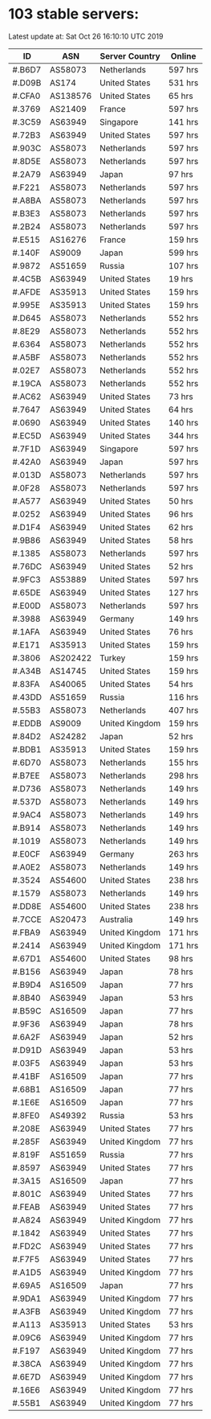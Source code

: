 # 103 stable servers:

Latest update at: Sat Oct 26 16:10:10 UTC 2019

| ID | ASN | Server Country | Online |
| -- | --- | -------------- | ------ |
| #.B6D7 | AS58073 | Netherlands | 597 hrs |
| #.D09B | AS174 | United States | 531 hrs |
| #.CFA0 | AS138576 | United States | 65 hrs |
| #.3769 | AS21409 | France | 597 hrs |
| #.3C59 | AS63949 | Singapore | 141 hrs |
| #.72B3 | AS63949 | United States | 597 hrs |
| #.903C | AS58073 | Netherlands | 597 hrs |
| #.8D5E | AS58073 | Netherlands | 597 hrs |
| #.2A79 | AS63949 | Japan | 97 hrs |
| #.F221 | AS58073 | Netherlands | 597 hrs |
| #.A8BA | AS58073 | Netherlands | 597 hrs |
| #.B3E3 | AS58073 | Netherlands | 597 hrs |
| #.2B24 | AS58073 | Netherlands | 597 hrs |
| #.E515 | AS16276 | France | 159 hrs |
| #.140F | AS9009 | Japan | 599 hrs |
| #.9872 | AS51659 | Russia | 107 hrs |
| #.4C5B | AS63949 | United States | 19 hrs |
| #.AFDE | AS35913 | United States | 159 hrs |
| #.995E | AS35913 | United States | 159 hrs |
| #.D645 | AS58073 | Netherlands | 552 hrs |
| #.8E29 | AS58073 | Netherlands | 552 hrs |
| #.6364 | AS58073 | Netherlands | 552 hrs |
| #.A5BF | AS58073 | Netherlands | 552 hrs |
| #.02E7 | AS58073 | Netherlands | 552 hrs |
| #.19CA | AS58073 | Netherlands | 552 hrs |
| #.AC62 | AS63949 | United States | 73 hrs |
| #.7647 | AS63949 | United States | 64 hrs |
| #.0690 | AS63949 | United States | 140 hrs |
| #.EC5D | AS63949 | United States | 344 hrs |
| #.7F1D | AS63949 | Singapore | 597 hrs |
| #.42A0 | AS63949 | Japan | 597 hrs |
| #.013D | AS58073 | Netherlands | 597 hrs |
| #.0F28 | AS58073 | Netherlands | 597 hrs |
| #.A577 | AS63949 | United States | 50 hrs |
| #.0252 | AS63949 | United States | 96 hrs |
| #.D1F4 | AS63949 | United States | 62 hrs |
| #.9B86 | AS63949 | United States | 58 hrs |
| #.1385 | AS58073 | Netherlands | 597 hrs |
| #.76DC | AS63949 | United States | 52 hrs |
| #.9FC3 | AS53889 | United States | 597 hrs |
| #.65DE | AS63949 | United States | 127 hrs |
| #.E00D | AS58073 | Netherlands | 597 hrs |
| #.3988 | AS63949 | Germany | 149 hrs |
| #.1AFA | AS63949 | United States | 76 hrs |
| #.E171 | AS35913 | United States | 159 hrs |
| #.3806 | AS202422 | Turkey | 159 hrs |
| #.A34B | AS14745 | United States | 159 hrs |
| #.83FA | AS40065 | United States | 54 hrs |
| #.43DD | AS51659 | Russia | 116 hrs |
| #.55B3 | AS58073 | Netherlands | 407 hrs |
| #.EDDB | AS9009 | United Kingdom | 159 hrs |
| #.84D2 | AS24282 | Japan | 52 hrs |
| #.BDB1 | AS35913 | United States | 159 hrs |
| #.6D70 | AS58073 | Netherlands | 155 hrs |
| #.B7EE | AS58073 | Netherlands | 298 hrs |
| #.D736 | AS58073 | Netherlands | 149 hrs |
| #.537D | AS58073 | Netherlands | 149 hrs |
| #.9AC4 | AS58073 | Netherlands | 149 hrs |
| #.B914 | AS58073 | Netherlands | 149 hrs |
| #.1019 | AS58073 | Netherlands | 149 hrs |
| #.E0CF | AS63949 | Germany | 263 hrs |
| #.A0E2 | AS58073 | Netherlands | 149 hrs |
| #.3524 | AS54600 | United States | 238 hrs |
| #.1579 | AS58073 | Netherlands | 149 hrs |
| #.DD8E | AS54600 | United States | 238 hrs |
| #.7CCE | AS20473 | Australia | 149 hrs |
| #.FBA9 | AS63949 | United Kingdom | 171 hrs |
| #.2414 | AS63949 | United Kingdom | 171 hrs |
| #.67D1 | AS54600 | United States | 98 hrs |
| #.B156 | AS63949 | Japan | 78 hrs |
| #.B9D4 | AS16509 | Japan | 77 hrs |
| #.8B40 | AS63949 | Japan | 53 hrs |
| #.B59C | AS16509 | Japan | 77 hrs |
| #.9F36 | AS63949 | Japan | 78 hrs |
| #.6A2F | AS63949 | Japan | 52 hrs |
| #.D91D | AS63949 | Japan | 53 hrs |
| #.03F5 | AS63949 | Japan | 53 hrs |
| #.41BF | AS16509 | Japan | 77 hrs |
| #.68B1 | AS16509 | Japan | 77 hrs |
| #.1E6E | AS16509 | Japan | 77 hrs |
| #.8FE0 | AS49392 | Russia | 53 hrs |
| #.208E | AS63949 | United States | 77 hrs |
| #.285F | AS63949 | United Kingdom | 77 hrs |
| #.819F | AS51659 | Russia | 77 hrs |
| #.8597 | AS63949 | United States | 77 hrs |
| #.3A15 | AS16509 | Japan | 77 hrs |
| #.801C | AS63949 | United States | 77 hrs |
| #.FEAB | AS63949 | United States | 77 hrs |
| #.A824 | AS63949 | United Kingdom | 77 hrs |
| #.1842 | AS63949 | United States | 77 hrs |
| #.FD2C | AS63949 | United States | 77 hrs |
| #.F7F5 | AS63949 | United States | 77 hrs |
| #.A1D5 | AS63949 | United Kingdom | 77 hrs |
| #.69A5 | AS16509 | Japan | 77 hrs |
| #.9DA1 | AS63949 | United Kingdom | 77 hrs |
| #.A3FB | AS63949 | United Kingdom | 77 hrs |
| #.A113 | AS35913 | United States | 53 hrs |
| #.09C6 | AS63949 | United Kingdom | 77 hrs |
| #.F197 | AS63949 | United Kingdom | 77 hrs |
| #.38CA | AS63949 | United Kingdom | 77 hrs |
| #.6E7D | AS63949 | United Kingdom | 77 hrs |
| #.16E6 | AS63949 | United Kingdom | 77 hrs |
| #.55B1 | AS63949 | United Kingdom | 77 hrs |

